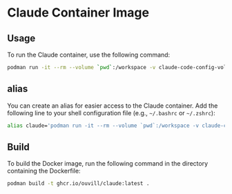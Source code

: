 # Claude Container Image

## Usage

To run the Claude container, use the following command:

```bash
podman run -it --rm --volume `pwd`:/workspace -v claude-code-config-volume:/home/node/.claude -v claude-code-bashhistory-volume:/commandhistory --user node --userns=keep-id ghcr.io/ouvill/claude claude
```

## alias

You can create an alias for easier access to the Claude container. Add the following line to your shell configuration file (e.g., `~/.bashrc` or `~/.zshrc`):

```bash
alias claude='podman run -it --rm --volume `pwd`:/workspace -v claude-code-config-volume:/home/node/.claude -v claude-code-bashhistory-volume:/commandhistory --user node --userns=keep-id ghcr.io/ouvill/claude claude'
```

## Build

To build the Docker image, run the following command in the directory containing the Dockerfile:

```bash
podman build -t ghcr.io/ouvill/claude:latest .
```
